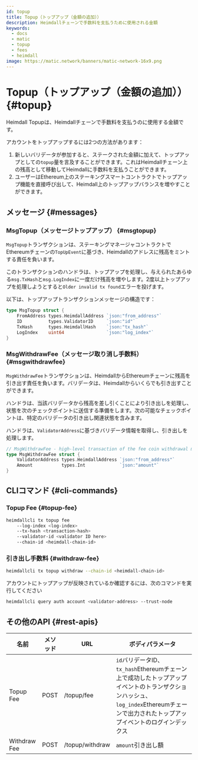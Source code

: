 ```yaml
---
id: topup
title: Topup（トップアップ（金額の追加））
description: Heimdallチェーンで手数料を支払うために使用される金額
keywords:
  - docs
  - matic
  - topup
  - fees
  - heimdall
image: https://matic.network/banners/matic-network-16x9.png
---
```


# Topup（トップアップ（金額の追加）） {#topup}

Heimdall Topupは、Heimdallチェーンで手数料を支払うのに使用する金額です。

アカウントをトップアップするには2つの方法があります：

1. 新しいバリデータが参加すると、ステークされた金額に加えて、トップアップとしての`topup`量を言及することができます。これはHeimdallチェーン上の残高として移動してHeimdallに手数料を支払うことができます。
2. ユーザーはEthereum上のステーキングスマートコントラクトでトップアップ機能を直接呼び出して、Heimdall上のトップアップバランスを増やすことができます。

## メッセージ {#messages}

### MsgTopup（メッセージトップアップ） {#msgtopup}

`MsgTopup`トランザクションは、ステーキングマネージャコントラクトでEthereumチェーンの`TopUpEvent`に基づき、Heimdallのアドレスに残高をミントする責任を負います。

このトランザクションのハンドラは、トップアップを処理し、与えられたあらゆる`msg.TxHash`と`msg.LogIndex`に一度だけ残高を増やします。2度以上トップアップを処理しようとすると`Older invalid tx found`エラーを投げます。

以下は、トップアップトランザクションメッセージの構造です：

```go
type MsgTopup struct {
	FromAddress types.HeimdallAddress `json:"from_address"`
	ID          types.ValidatorID     `json:"id"`
	TxHash      types.HeimdallHash    `json:"tx_hash"`
	LogIndex    uint64                `json:"log_index"`
}
```

### MsgWithdrawFee（メッセージ取り消し手数料） {#msgwithdrawfee}

`MsgWithdrawFee`トランザクションは、HeimdallからEthereumチェーンに残高を引き出す責任を負います。バリデータは、Heimdallからいくらでも引き出すことができます。

ハンドラは、当該バリデータから残高を差し引くことにより引き出しを処理し、状態を次のチェックポイントに送信する準備をします。次の可能なチェックポイントは、特定のバリデータの引き出し関連状態を含みます。

ハンドラは、`ValidatorAddress`に基づきバリデータ情報を取得し、引き出しを処理します。

```go
// MsgWithdrawFee - high-level transaction of the fee coin withdrawal module
type MsgWithdrawFee struct {
	ValidatorAddress types.HeimdallAddress `json:"from_address"`
	Amount           types.Int             `json:"amount"`
}
```

## CLIコマンド {#cli-commands}

### Topup Fee {#topup-fee}

```bash
heimdallcli tx topup fee
	--log-index <log-index>
	--tx-hash <transaction-hash>
	--validator-id <validator ID here>
	--chain-id <heimdall-chain-id>
```

### 引き出し手数料 {#withdraw-fee}

```bash
heimdallcli tx topup withdraw --chain-id <heimdall-chain-id>
```

アカウントにトップアップが反映されているか確認するには、次のコマンドを実行してください

```bash
heimdallcli query auth account <validator-address> --trust-node
```

## その他のAPI {#rest-apis}

| 名前 | メソッド | URL | ボディパラメータ |
|----------------------|------|------------------|-------------------------------------------------------------------------------------------------------------------------------------------------|
| Topup Fee | POST | /topup/fee | `id`バリデータID、`tx_hash`Ethereumチェーン上で成功したトップアップイベントのトランザクションハッシュ、`log_index`Ethereumチェーンで出力されたトップアップイベントのログインデックス |
| Withdraw Fee | POST | /topup/withdraw | `amount`引き出し額 |
